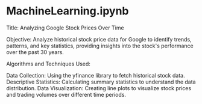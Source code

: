 # MachineLearning.ipynb

Title: Analyzing Google Stock Prices Over Time

Objective: Analyze historical stock price data for Google to identify trends, patterns, and key statistics, providing insights into the stock's performance over the past 30 years.

Algorithms and Techniques Used:

Data Collection: Using the yfinance library to fetch historical stock data.
Descriptive Statistics: Calculating summary statistics to understand the data distribution.
Data Visualization: Creating line plots to visualize stock prices and trading volumes over different time periods.
